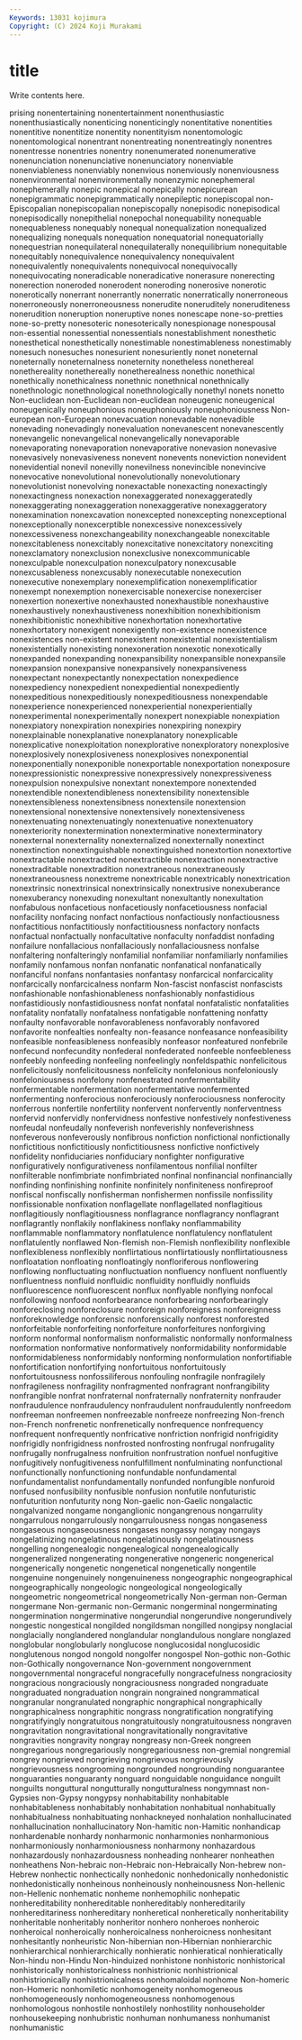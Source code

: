 ```yaml
---
Keywords: 13031 kojimura
Copyright: (C) 2024 Koji Murakami
---
```


# title

Write contents here.



prising nonentertaining nonentertainment nonenthusiastic nonenthusiastically nonenticing nonenticingly nonentitative nonentities nonentitive
nonentitize nonentity nonentityism nonentomologic nonentomological nonentrant nonentreating nonentreatingly nonentres nonentresse
nonentries nonentry nonenumerated nonenumerative nonenunciation nonenunciative nonenunciatory nonenviable nonenviableness nonenviably
nonenvious nonenviously nonenviousness nonenvironmental nonenvironmentally nonenzymic nonephemeral nonephemerally nonepic nonepical
nonepically nonepicurean nonepigrammatic nonepigrammatically nonepileptic nonepiscopal non-Episcopalian nonepiscopalian nonepiscopally nonepisodic
nonepisodical nonepisodically nonepithelial nonepochal nonequability nonequable nonequableness nonequably nonequal nonequalization
nonequalized nonequalizing nonequals nonequation nonequatorial nonequatorially nonequestrian nonequilateral nonequilaterally nonequilibrium
nonequitable nonequitably nonequivalence nonequivalency nonequivalent nonequivalently nonequivalents nonequivocal nonequivocally nonequivocating
noneradicable noneradicative nonerasure nonerecting nonerection noneroded nonerodent noneroding nonerosive nonerotic
nonerotically nonerrant nonerrantly nonerratic nonerratically nonerroneous nonerroneously nonerroneousness nonerudite noneruditely
noneruditeness nonerudition noneruption noneruptive nones nonescape none-so-pretties none-so-pretty nonesoteric nonesoterically
nonespionage nonespousal non-essential nonessential nonessentials nonestablishment nonesthetic nonesthetical nonesthetically nonestimable
nonestimableness nonestimably nonesuch nonesuches nonesurient nonesuriently nonet noneternal noneternally noneternalness
noneternity nonetheless nonethereal nonethereality nonethereally nonetherealness nonethic nonethical nonethically nonethicalness
nonethnic nonethnical nonethnically nonethnologic nonethnological nonethnologically nonethyl nonets nonetto Non-euclidean
non-Euclidean non-euclidean noneugenic noneugenical noneugenically noneuphonious noneuphoniously noneuphoniousness Non-european non-European
nonevacuation nonevadable nonevadible nonevading nonevadingly nonevaluation nonevanescent nonevanescently nonevangelic nonevangelical
nonevangelically nonevaporable nonevaporating nonevaporation nonevaporative nonevasion nonevasive nonevasively nonevasiveness nonevent
nonevents noneviction nonevident nonevidential nonevil nonevilly nonevilness nonevincible nonevincive nonevocative
nonevolutional nonevolutionally nonevolutionary nonevolutionist nonevolving nonexactable nonexacting nonexactingly nonexactingness nonexaction
nonexaggerated nonexaggeratedly nonexaggerating nonexaggeration nonexaggerative nonexaggeratory nonexamination nonexcavation nonexcepted nonexcepting
nonexceptional nonexceptionally nonexcerptible nonexcessive nonexcessively nonexcessiveness nonexchangeability nonexchangeable nonexcitable nonexcitableness
nonexcitably nonexcitative nonexcitatory nonexciting nonexclamatory nonexclusion nonexclusive nonexcommunicable nonexculpable nonexculpation
nonexculpatory nonexcusable nonexcusableness nonexcusably nonexecutable nonexecution nonexecutive nonexemplary nonexemplification nonexemplificatior
nonexempt nonexemption nonexercisable nonexercise nonexerciser nonexertion nonexertive nonexhausted nonexhaustible nonexhaustive
nonexhaustively nonexhaustiveness nonexhibition nonexhibitionism nonexhibitionistic nonexhibitive nonexhortation nonexhortative nonexhortatory nonexigent
nonexigently non-existence nonexistence nonexistences non-existent nonexistent nonexistential nonexistentialism nonexistentially nonexisting
nonexoneration nonexotic nonexotically nonexpanded nonexpanding nonexpansibility nonexpansible nonexpansile nonexpansion nonexpansive
nonexpansively nonexpansiveness nonexpectant nonexpectantly nonexpectation nonexpedience nonexpediency nonexpedient nonexpediential nonexpediently
nonexpeditious nonexpeditiously nonexpeditiousness nonexpendable nonexperience nonexperienced nonexperiential nonexperientially nonexperimental nonexperimentally
nonexpert nonexpiable nonexpiation nonexpiatory nonexpiration nonexpiries nonexpiring nonexpiry nonexplainable nonexplanative
nonexplanatory nonexplicable nonexplicative nonexploitation nonexplorative nonexploratory nonexplosive nonexplosively nonexplosiveness nonexplosives
nonexponential nonexponentially nonexponible nonexportable nonexportation nonexposure nonexpressionistic nonexpressive nonexpressively nonexpressiveness
nonexpulsion nonexpulsive nonextant nonextempore nonextended nonextendible nonextendibleness nonextensibility nonextensible nonextensibleness
nonextensibness nonextensile nonextension nonextensional nonextensive nonextensively nonextensiveness nonextenuating nonextenuatingly nonextenuative
nonextenuatory nonexteriority nonextermination nonexterminative nonexterminatory nonexternal nonexternality nonexternalized nonexternally nonextinct
nonextinction nonextinguishable nonextinguished nonextortion nonextortive nonextractable nonextracted nonextractible nonextraction nonextractive
nonextraditable nonextradition nonextraneous nonextraneously nonextraneousness nonextreme nonextricable nonextricably nonextrication nonextrinsic
nonextrinsical nonextrinsically nonextrusive nonexuberance nonexuberancy nonexuding nonexultant nonexultantly nonexultation nonfabulous
nonfacetious nonfacetiously nonfacetiousness nonfacial nonfacility nonfacing nonfact nonfactious nonfactiously nonfactiousness
nonfactitious nonfactitiously nonfactitiousness nonfactory nonfacts nonfactual nonfactually nonfacultative nonfaculty nonfaddist
nonfading nonfailure nonfallacious nonfallaciously nonfallaciousness nonfalse nonfaltering nonfalteringly nonfamilial nonfamiliar
nonfamiliarly nonfamilies nonfamily nonfamous nonfan nonfanatic nonfanatical nonfanatically nonfanciful nonfans
nonfantasies nonfantasy nonfarcical nonfarcicality nonfarcically nonfarcicalness nonfarm Non-fascist nonfascist nonfascists
nonfashionable nonfashionableness nonfashionably nonfastidious nonfastidiously nonfastidiousness nonfat nonfatal nonfatalistic nonfatalities
nonfatality nonfatally nonfatalness nonfatigable nonfattening nonfatty nonfaulty nonfavorable nonfavorableness nonfavorably
nonfavored nonfavorite nonfealties nonfealty non-feasance nonfeasance nonfeasibility nonfeasible nonfeasibleness nonfeasibly
nonfeasor nonfeatured nonfebrile nonfecund nonfecundity nonfederal nonfederated nonfeeble nonfeebleness nonfeebly
nonfeeding nonfeeling nonfeelingly nonfeldspathic nonfelicitous nonfelicitously nonfelicitousness nonfelicity nonfelonious nonfeloniously
nonfeloniousness nonfelony nonfenestrated nonfermentability nonfermentable nonfermentation nonfermentative nonfermented nonfermenting nonferocious
nonferociously nonferociousness nonferocity nonferrous nonfertile nonfertility nonfervent nonfervently nonferventness nonfervid
nonfervidly nonfervidness nonfestive nonfestively nonfestiveness nonfeudal nonfeudally nonfeverish nonfeverishly nonfeverishness
nonfeverous nonfeverously nonfibrous nonfiction nonfictional nonfictionally nonfictitious nonfictitiously nonfictitiousness nonfictive
nonfictively nonfidelity nonfiduciaries nonfiduciary nonfighter nonfigurative nonfiguratively nonfigurativeness nonfilamentous nonfilial
nonfilter nonfilterable nonfimbriate nonfimbriated nonfinal nonfinancial nonfinancially nonfinding nonfinishing nonfinite
nonfinitely nonfiniteness nonfireproof nonfiscal nonfiscally nonfisherman nonfishermen nonfissile nonfissility nonfissionable
nonfixation nonflagellate nonflagellated nonflagitious nonflagitiously nonflagitiousness nonflagrance nonflagrancy nonflagrant nonflagrantly
nonflakily nonflakiness nonflaky nonflammability nonflammable nonflammatory nonflatulence nonflatulency nonflatulent nonflatulently
nonflawed Non-flemish non-Flemish nonflexibility nonflexible nonflexibleness nonflexibly nonflirtatious nonflirtatiously nonflirtatiousness
nonfloatation nonfloating nonfloatingly nonfloriferous nonflowering nonflowing nonfluctuating nonfluctuation nonfluency nonfluent
nonfluently nonfluentness nonfluid nonfluidic nonfluidity nonfluidly nonfluids nonfluorescence nonfluorescent nonflux
nonflyable nonflying nonfocal nonfollowing nonfood nonforbearance nonforbearing nonforbearingly nonforeclosing nonforeclosure
nonforeign nonforeigness nonforeignness nonforeknowledge nonforensic nonforensically nonforest nonforested nonforfeitable nonforfeiting
nonforfeiture nonforfeitures nonforgiving nonform nonformal nonformalism nonformalistic nonformally nonformalness nonformation
nonformative nonformatively nonformidability nonformidable nonformidableness nonformidably nonforming nonformulation nonfortifiable nonfortification
nonfortifying nonfortuitous nonfortuitously nonfortuitousness nonfossiliferous nonfouling nonfragile nonfragilely nonfragileness nonfragility
nonfragmented nonfragrant nonfrangibility nonfrangible nonfrat nonfraternal nonfraternally nonfraternity nonfrauder nonfraudulence
nonfraudulency nonfraudulent nonfraudulently nonfreedom nonfreeman nonfreemen nonfreezable nonfreeze nonfreezing Non-french
non-French nonfrenetic nonfrenetically nonfrequence nonfrequency nonfrequent nonfrequently nonfricative nonfriction nonfrigid
nonfrigidity nonfrigidly nonfrigidness nonfrosted nonfrosting nonfrugal nonfrugality nonfrugally nonfrugalness nonfruition
nonfrustration nonfuel nonfugitive nonfugitively nonfugitiveness nonfulfillment nonfulminating nonfunctional nonfunctionally nonfunctioning
nonfundable nonfundamental nonfundamentalist nonfundamentally nonfunded nonfungible nonfuroid nonfused nonfusibility nonfusible
nonfusion nonfutile nonfuturistic nonfuturition nonfuturity nong Non-gaelic non-Gaelic nongalactic nongalvanized
nongame nonganglionic nongangrenous nongarrulity nongarrulous nongarrulously nongarrulousness nongas nongaseness nongaseous
nongaseousness nongases nongassy nongay nongays nongelatinizing nongelatinous nongelatinously nongelatinousness nongelling
nongenealogic nongenealogical nongenealogically nongeneralized nongenerating nongenerative nongeneric nongenerical nongenerically nongenetic
nongenetical nongenetically nongentile nongenuine nongenuinely nongenuineness nongeographic nongeographical nongeographically nongeologic
nongeological nongeologically nongeometric nongeometrical nongeometrically Non-german non-German nongermane Non-germanic non-Germanic
nongerminal nongerminating nongermination nongerminative nongerundial nongerundive nongerundively nongestic nongestical nongilded
nongildsman nongilled nongipsy nonglacial nonglacially nonglandered nonglandular nonglandulous nonglare nonglazed
nonglobular nonglobularly nonglucose nonglucosidal nonglucosidic nonglutenous nongod nongold nongolfer nongospel
Non-gothic non-Gothic non-Gothically nongovernance Non-government nongovernment nongovernmental nongraceful nongracefully nongracefulness
nongraciosity nongracious nongraciously nongraciousness nongraded nongraduate nongraduated nongraduation nongrain nongrained
nongrammatical nongranular nongranulated nongraphic nongraphical nongraphically nongraphicalness nongraphitic nongrass nongratification
nongratifying nongratifyingly nongratuitous nongratuitously nongratuitousness nongraven nongravitation nongravitational nongravitationally nongravitative
nongravities nongravity nongray nongreasy non-Greek nongreen nongregarious nongregariously nongregariousness non-gremial
nongremial nongrey nongrieved nongrieving nongrievous nongrievously nongrievousness nongrooming nongrounded nongrounding
nonguarantee nonguaranties nonguaranty nonguard nonguidable nonguidance nonguilt nonguilts nonguttural nongutturally
nongutturalness nongymnast non-Gypsies non-Gypsy nongypsy nonhabitability nonhabitable nonhabitableness nonhabitably nonhabitation
nonhabitual nonhabitually nonhabitualness nonhabituating nonhackneyed nonhalation nonhallucinated nonhallucination nonhallucinatory Non-hamitic
non-Hamitic nonhandicap nonhardenable nonhardy nonharmonic nonharmonies nonharmonious nonharmoniously nonharmoniousness nonharmony
nonhazardous nonhazardously nonhazardousness nonheading nonhearer nonheathen nonheathens Non-hebraic non-Hebraic non-Hebraically
Non-hebrew non-Hebrew nonhectic nonhectically nonhedonic nonhedonically nonhedonistic nonhedonistically nonheinous nonheinously
nonheinousness Non-hellenic non-Hellenic nonhematic nonheme nonhemophilic nonhepatic nonhereditability nonhereditable nonhereditably
nonhereditarily nonhereditariness nonhereditary nonheretical nonheretically nonheritability nonheritable nonheritably nonheritor nonhero
nonheroes nonheroic nonheroical nonheroically nonheroicalness nonheroicness nonhesitant nonhesitantly nonheuristic Non-hibernian
non-Hibernian nonhierarchic nonhierarchical nonhierarchically nonhieratic nonhieratical nonhieratically Non-hindu non-Hindu Non-hinduized
nonhistone nonhistoric nonhistorical nonhistorically nonhistoricalness nonhistrionic nonhistrionical nonhistrionically nonhistrionicalness nonhomaloidal
nonhome Non-homeric non-Homeric nonhomiletic nonhomogeneity nonhomogeneous nonhomogeneously nonhomogeneousness nonhomogenous nonhomologous
nonhostile nonhostilely nonhostility nonhouseholder nonhousekeeping nonhubristic nonhuman nonhumaness nonhumanist nonhumanistic
